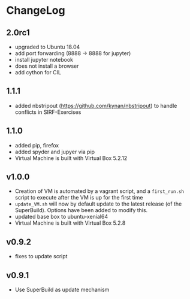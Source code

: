 # ChangeLog

## 2.0rc1
- upgraded to Ubuntu 18.04
- add port forwarding (8888 -> 8888 for jupyter)
- install jupyter notebook
- does not install a browser
- add cython for CIL


## 1.1.1
- added nbstripout (https://github.com/kynan/nbstripout) to handle conflicts in SIRF-Exercises

## 1.1.0
- added pip, firefox 
- added spyder and jupyer via pip
- Virtual Machine is built with Virtual Box 5.2.12

## v1.0.0
- Creation of VM is automated by a vagrant script, and a `first_run.sh` script to execute after the VM is up for the first time
- `update_VM.sh` will now by default update to the latest release (of the SuperBuild). Options have been added to modify this.
- updated base box to ubuntu-xenial64
- Virtual Machine is built with Virtual Box 5.2.8

## v0.9.2
- fixes to update script

## v0.9.1
-  Use SuperBuild as update mechanism

